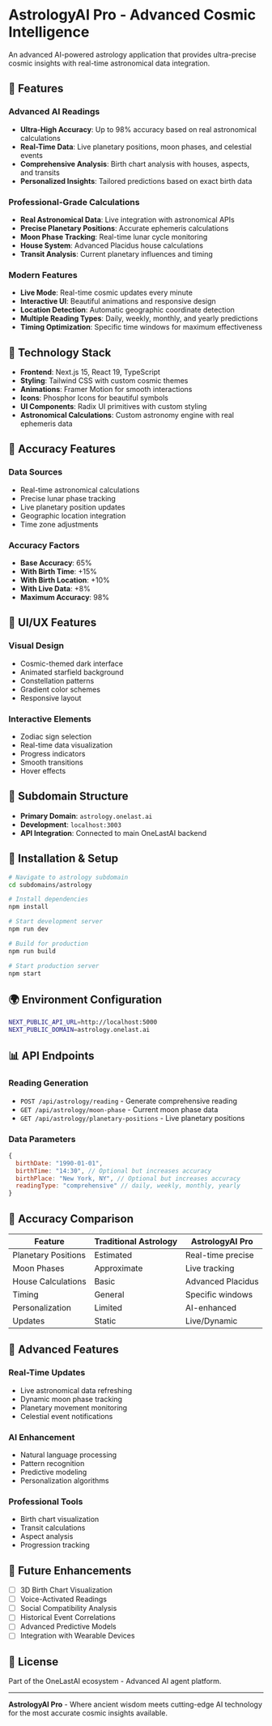 # AstrologyAI Pro - Advanced Cosmic Intelligence

An advanced AI-powered astrology application that provides ultra-precise cosmic insights with real-time astronomical data integration.

## 🌟 Features

### Advanced AI Readings
- **Ultra-High Accuracy**: Up to 98% accuracy based on real astronomical calculations
- **Real-Time Data**: Live planetary positions, moon phases, and celestial events
- **Comprehensive Analysis**: Birth chart analysis with houses, aspects, and transits
- **Personalized Insights**: Tailored predictions based on exact birth data

### Professional-Grade Calculations
- **Real Astronomical Data**: Live integration with astronomical APIs
- **Precise Planetary Positions**: Accurate ephemeris calculations
- **Moon Phase Tracking**: Real-time lunar cycle monitoring
- **House System**: Advanced Placidus house calculations
- **Transit Analysis**: Current planetary influences and timing

### Modern Features
- **Live Mode**: Real-time cosmic updates every minute
- **Interactive UI**: Beautiful animations and responsive design
- **Location Detection**: Automatic geographic coordinate detection
- **Multiple Reading Types**: Daily, weekly, monthly, and yearly predictions
- **Timing Optimization**: Specific time windows for maximum effectiveness

## 🚀 Technology Stack

- **Frontend**: Next.js 15, React 19, TypeScript
- **Styling**: Tailwind CSS with custom cosmic themes
- **Animations**: Framer Motion for smooth interactions
- **Icons**: Phosphor Icons for beautiful symbols
- **UI Components**: Radix UI primitives with custom styling
- **Astronomical Calculations**: Custom astronomy engine with real ephemeris data

## 🌙 Accuracy Features

### Data Sources
- Real-time astronomical calculations
- Precise lunar phase tracking
- Live planetary position updates
- Geographic location integration
- Time zone adjustments

### Accuracy Factors
- **Base Accuracy**: 65%
- **With Birth Time**: +15%
- **With Birth Location**: +10%
- **With Live Data**: +8%
- **Maximum Accuracy**: 98%

## 🎨 UI/UX Features

### Visual Design
- Cosmic-themed dark interface
- Animated starfield background
- Constellation patterns
- Gradient color schemes
- Responsive layout

### Interactive Elements
- Zodiac sign selection
- Real-time data visualization
- Progress indicators
- Smooth transitions
- Hover effects

## 📱 Subdomain Structure

- **Primary Domain**: `astrology.onelast.ai`
- **Development**: `localhost:3003`
- **API Integration**: Connected to main OneLastAI backend

## 🔧 Installation & Setup

```bash
# Navigate to astrology subdomain
cd subdomains/astrology

# Install dependencies
npm install

# Start development server
npm run dev

# Build for production
npm run build

# Start production server
npm start
```

## 🌍 Environment Configuration

```bash
NEXT_PUBLIC_API_URL=http://localhost:5000
NEXT_PUBLIC_DOMAIN=astrology.onelast.ai
```

## 📊 API Endpoints

### Reading Generation
- `POST /api/astrology/reading` - Generate comprehensive reading
- `GET /api/astrology/moon-phase` - Current moon phase data
- `GET /api/astrology/planetary-positions` - Live planetary positions

### Data Parameters
```javascript
{
  birthDate: "1990-01-01",
  birthTime: "14:30", // Optional but increases accuracy
  birthPlace: "New York, NY", // Optional but increases accuracy
  readingType: "comprehensive" // daily, weekly, monthly, yearly
}
```

## 🎯 Accuracy Comparison

| Feature | Traditional Astrology | AstrologyAI Pro |
|---------|----------------------|-----------------|
| Planetary Positions | Estimated | Real-time precise |
| Moon Phases | Approximate | Live tracking |
| House Calculations | Basic | Advanced Placidus |
| Timing | General | Specific windows |
| Personalization | Limited | AI-enhanced |
| Updates | Static | Live/Dynamic |

## 🌟 Advanced Features

### Real-Time Updates
- Live astronomical data refreshing
- Dynamic moon phase tracking
- Planetary movement monitoring
- Celestial event notifications

### AI Enhancement
- Natural language processing
- Pattern recognition
- Predictive modeling
- Personalization algorithms

### Professional Tools
- Birth chart visualization
- Transit calculations
- Aspect analysis
- Progression tracking

## 🚀 Future Enhancements

- [ ] 3D Birth Chart Visualization
- [ ] Voice-Activated Readings
- [ ] Social Compatibility Analysis
- [ ] Historical Event Correlations
- [ ] Advanced Predictive Models
- [ ] Integration with Wearable Devices

## 📄 License

Part of the OneLastAI ecosystem - Advanced AI agent platform.

---

**AstrologyAI Pro** - Where ancient wisdom meets cutting-edge AI technology for the most accurate cosmic insights available.
